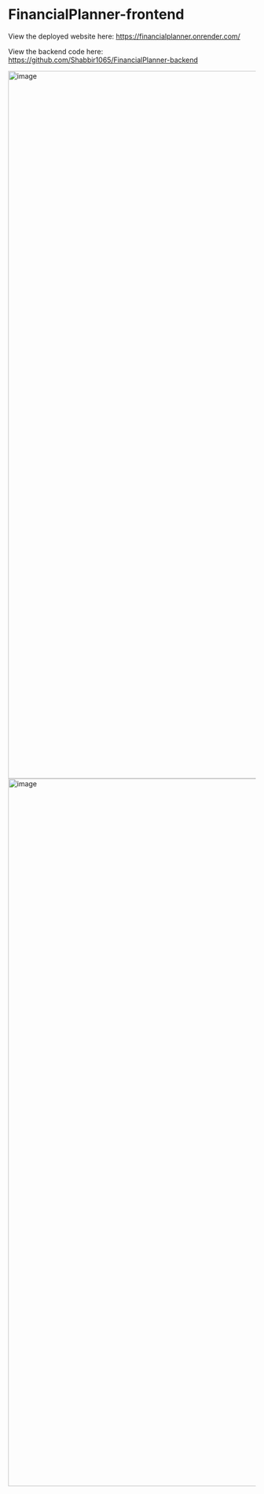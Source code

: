 # FinancialPlanner-frontend
View the deployed website here: https://financialplanner.onrender.com/

View the backend code here: https://github.com/Shabbir1065/FinancialPlanner-backend

<img width="1440" alt="image" src="https://github.com/Shabbir1065/FinancialPlanner-frontend/assets/46404712/19030a71-2b29-43e9-b8a6-61366982b965">

<img width="1440" alt="image" src="https://github.com/Shabbir1065/FinancialPlanner-frontend/assets/46404712/a542ed17-6105-4247-8d9a-537e703f639d">
